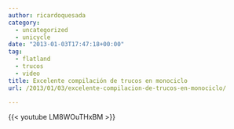 ```yaml
---
author: ricardoquesada
category:
  - uncategorized
  - unicycle
date: "2013-01-03T17:47:18+00:00"
tag:
  - flatland
  - trucos
  - video
title: Excelente compilación de trucos en monociclo
url: /2013/01/03/excelente-compilacion-de-trucos-en-monociclo/

---
```


{{< youtube LM8WOuTHxBM >}}

